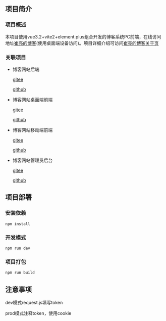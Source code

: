 ## 项目简介
### 项目概述
本项目使用vue3.2+vite2+element plus组合开发的博客系统PC前端，在线访问地址[崔亮的博客](https://www.cuiliangblog.cn)(使用桌面端设备访问)。项目详细介绍可访问[崔亮的博客关于页](https://www.cuiliangblog.cn/about)
### 关联项目
* 博客网站后端

  [gitee](https://gitee.com/cuiliang0302/myblog_api)

  [github](https://github.com/cuiliang0302/myblog_api)

* 博客网站桌面端前端

  [gitee](https://gitee.com/cuiliang0302/myblog_pc)

  [github](https://github.com/cuiliang0302/myblog_pc)

* 博客网站移动端前端

  [gitee](https://gitee.com/cuiliang0302/myblog_mobile)

  [github](https://github.com/cuiliang0302/myblog_mobile)

* 博客网站管理员后台

  [gitee](https://gitee.com/cuiliang0302/myblog_admin)

  [github](https://github.com/cuiliang0302/myblog_admin)
## 项目部署
### 安装依赖
```
npm install
```

### 开发模式
```
npm run dev
```

### 项目打包
```
npm run build
```
## 注意事项
dev模式request.js填写token

prod模式注释token，使用cookie
